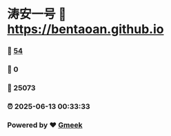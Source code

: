 # 涛安一号 :link: https://bentaoan.github.io 
### :page_facing_up: [54](https://bentaoan.github.io/tag.html) 
### :speech_balloon: 0 
### :hibiscus: 25073 
### :alarm_clock: 2025-06-13 00:33:33 
### Powered by :heart: [Gmeek](https://github.com/Meekdai/Gmeek)
